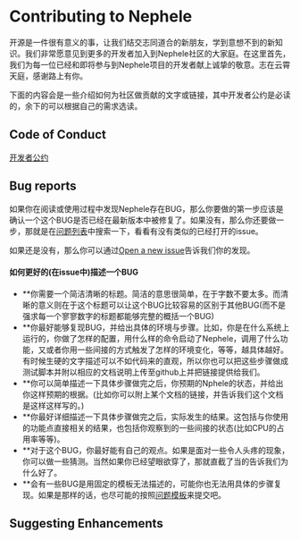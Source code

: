 
Contributing to Nephele
=============================

开源是一件很有意义的事，让我们结交志同道合的新朋友，学到意想不到的新知识。我们非常愿意见到更多的开发者加入到Nephele社区的大家庭。在这里首先，我们为每一位已经和即将参与到Nephele项目的开发者献上诚挚的敬意。志在云霄天庭，感谢路上有你。

下面的内容会是一些介绍如何为社区做贡献的文字或链接，其中开发者公约是必读的，余下的可以根据自己的需求选读。

Code of Conduct
-----------
[开发者公约](https://github.com/ctripcorp/nephele/blob/master/CODE_OF_CONDUCT.md)

Bug reports
-----------
如果你在阅读或使用过程中发现Nephele存在BUG，那么你要做的第一步应该是确认一个这个BUG是否已经在最新版本中被修复了。如果没有，那么你还要做一步，那就是在[问题列表](https://github.com/ctripcorp/nephele/issues)中搜索一下，看看有没有类似的已经打开的issue。

如果还是没有，那么你可以通过[Open a new issue](https://github.com/ctripcorp/nephele/issues/new)告诉我们你的发现。

#### 如何更好的(在issue中)描述一个BUG

* **你需要一个简洁清晰的标题。简洁的意思很简单，在于字数不要太多。而清晰的意义则在于这个标题可以让这个BUG比较容易的区别于其他BUG(而不是强求每一个寥寥数字的标题都能够完整的概括一个BUG)
* **你最好能够复现BUG，并给出具体的环境与步骤。比如，你是在什么系统上运行的，你做了怎样的配置，用什么样的命令启动了Nephele，调用了什么功能，又或者你用一些间接的方式触发了怎样的环境变化，等等，越具体越好。有时候生硬的文字描述可以不如代码来的直观，所以你也可以把这些步骤做成测试脚本并附以相应的文档说明上传至github上并把链接提供给我们。
* **你可以简单描述一下具体步骤做完之后，你预期的Nphele的状态，并给出你这样预期的根据。(比如你可以附上某个文档的链接，并告诉我们这个文档是这样这样写的。)
* **你最好详细描述一下具体步骤做完之后，实际发生的结果。这包括与你使用的功能点直接相关的结果，也包括你观察到的一些间接的状态(比如CPU的占用率等等)。
* **对于这个BUG，你最好能有自己的观点。如果是面对一些令人头疼的现象，你可以做一些猜测。当然如果你已经望眼欲穿了，那就直截了当的告诉我们为什么好了。
* **会有一些BUG是用固定的模板无法描述的，可能你也无法用具体的步骤复现。如果是那样的话，也尽可能的按照[问题模板](https://github.com/ctripcorp/nephele/blob/master/ISSUE_TEMPLATE.md)来提交吧。

Suggesting Enhancements
-----------------------

